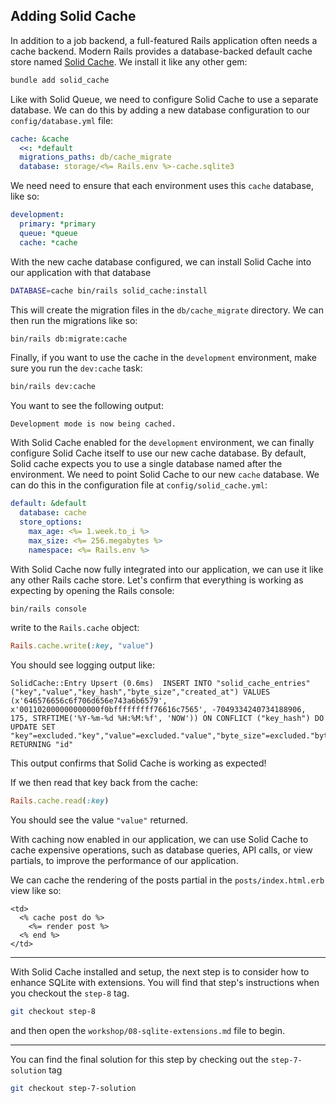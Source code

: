 ## Adding Solid Cache

In addition to a job backend, a full-featured Rails application often needs a cache backend. Modern Rails provides a database-backed default cache store named [Solid Cache](https://github.com/rails/solid_cache). We install it like any other gem:

```sh
bundle add solid_cache
```

Like with Solid Queue, we need to configure Solid Cache to use a separate database. We can do this by adding a new database configuration to our `config/database.yml` file:

```yaml
cache: &cache
  <<: *default
  migrations_paths: db/cache_migrate
  database: storage/<%= Rails.env %>-cache.sqlite3
```

We need need to ensure that each environment uses this `cache` database, like so:

```yaml
development:
  primary: *primary
  queue: *queue
  cache: *cache
```

With the new cache database configured, we can install Solid Cache into our application with that database

```sh
DATABASE=cache bin/rails solid_cache:install
```

This will create the migration files in the `db/cache_migrate` directory. We can then run the migrations like so:

```sh
bin/rails db:migrate:cache
```

Finally, if you want to use the cache in the `development` environment, make sure you run the `dev:cache` task:

```sh
bin/rails dev:cache
```

You want to see the following output:

```
Development mode is now being cached.
```

With Solid Cache enabled for the `development` environment, we can finally configure Solid Cache itself to use our new cache database. By default, Solid cache expects you to use a single database named after the environment. We need to point Solid Cache to our new `cache` database. We can do this in the configuration file at `config/solid_cache.yml`:

```yaml
default: &default
  database: cache
  store_options:
    max_age: <%= 1.week.to_i %>
    max_size: <%= 256.megabytes %>
    namespace: <%= Rails.env %>
```

With Solid Cache now fully integrated into our application, we can use it like any other Rails cache store. Let's confirm that everything is working as expecting by opening the Rails console:

```sh
bin/rails console
```

write to the `Rails.cache` object:

```ruby
Rails.cache.write(:key, "value")
```

You should see logging output like:

```
SolidCache::Entry Upsert (0.6ms)  INSERT INTO "solid_cache_entries" ("key","value","key_hash","byte_size","created_at") VALUES (x'646576656c6f706d656e743a6b6579', x'001102000000000000f0bfffffffff76616c7565', -7049334240734188906, 175, STRFTIME('%Y-%m-%d %H:%M:%f', 'NOW')) ON CONFLICT ("key_hash") DO UPDATE SET "key"=excluded."key","value"=excluded."value","byte_size"=excluded."byte_size" RETURNING "id"
```

This output confirms that Solid Cache is working as expected!

If we then read that key back from the cache:

```ruby
Rails.cache.read(:key)
```

You should see the value `"value"` returned.

With caching now enabled in our application, we can use Solid Cache to cache expensive operations, such as database queries, API calls, or view partials, to improve the performance of our application.

We can cache the rendering of the posts partial in the `posts/index.html.erb` view like so:

```erb
<td>
  <% cache post do %>
    <%= render post %>
  <% end %>
</td>
```

- - -

With Solid Cache installed and setup, the next step is to consider how to enhance SQLite with extensions. You will find that step's instructions when you checkout the `step-8` tag.

```sh
git checkout step-8
```

and then open the `workshop/08-sqlite-extensions.md` file to begin.

- - -

You can find the final solution for this step by checking out the `step-7-solution` tag

```sh
git checkout step-7-solution
```
